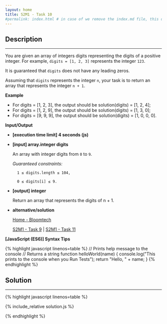 ```yaml
---
layout: home
title: S2M1 - Task 10
#permalink: index.html # in case of we remove the index.md file, this doc will be the index page
---
```


<div class="row">
<div class="columnStmt" markdown="1">

## Description
------

You are given an array of integers digits representing the digits of a positive integer. For example, `digits = [1, 2, 3]` represents the integer `123`.

It is guaranteed that `digits` does not have any leading zeros.

Assuming that `digits` represents the integer `n`, your task is to return an array that represents the integer `n + 1`.

**Example**

-   For digits = [1, 2, 3], the output should be solution(digits) = [1, 2, 4];
-   For digits = [1, 2, 9], the output should be solution(digits) = [1, 3, 0];
-   For digits = [9, 9, 9], the output should be solution(digits) = [1, 0, 0, 0].

**Input/Output**

* **[execution time limit] 4 seconds (js)**

* **[input] array.integer digits**

    An array with integer digits from `0` to `9`.

    *Guaranteed constraints:*

        1 ≤ digits.length ≤ 104,
        
        0 ≤ digits[i] ≤ 9.

* **[output] integer**

    Return an array that represents the digits of n + 1.

* **alternative/solution**    

    [Home - Bloomtech](../../code-signal-arcade-bloomtech/README.html) 
    
    [S2M1 - Task 9](../S2M1_Task_9/README.html) | [S2M1 - Task 11](../S2M1_Task_11/README.html)

**[JavaScript (ES6)] Syntax Tips**

{% highlight javascript linenos=table %}
// Prints help message to the console
// Returns a string
function helloWorld(name) {
    console.log("This prints to the console when you Run Tests");
    return "Hello, " + name;
}
{% endhighlight %}

</div>
<div class="columnSol" markdown="1">

## Solution
------

{% highlight javascript linenos=table %}

{% include_relative solution.js %}

{% endhighlight %}

</div>
</div>